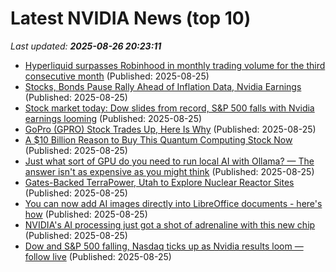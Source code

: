 # Latest NVIDIA News (top 10)
_Last updated: **2025-08-26 20:23:11**_

- [Hyperliquid surpasses Robinhood in monthly trading volume for the third consecutive month](https://cryptoslate.com/hyperliquid-surpasses-robinhood-in-monthly-trading-volume-for-the-third-consecutive-month/) (Published: 2025-08-25)
- [Stocks, Bonds Pause Rally Ahead of Inflation Data, Nvidia Earnings](https://biztoc.com/x/e0c1251349644293) (Published: 2025-08-25)
- [Stock market today: Dow slides from record, S&P 500 falls with Nvidia earnings looming](https://finance.yahoo.com/news/live/stock-market-today-dow-slides-from-record-sp-500-nasdaq-fall-with-nvidia-earnings-looming-200049241.html) (Published: 2025-08-25)
- [GoPro (GPRO) Stock Trades Up, Here Is Why](https://finance.yahoo.com/news/gopro-gpro-stock-trades-why-200042937.html) (Published: 2025-08-25)
- [A $10 Billion Reason to Buy This Quantum Computing Stock Now](https://www.barchart.com/story/news/34375033/a-10-billion-reason-to-buy-this-quantum-computing-stock-now) (Published: 2025-08-25)
- [Just what sort of GPU do you need to run local AI with Ollama? — The answer isn't as expensive as you might think](https://www.windowscentral.com/artificial-intelligence/just-what-sort-of-gpu-do-you-need-to-run-local-ai-with-ollama-the-answer-isnt-as-expensive-as-you-might-think) (Published: 2025-08-25)
- [Gates-Backed TerraPower, Utah to Explore Nuclear Reactor Sites](https://financialpost.com/pmn/business-pmn/gates-backed-terrapower-utah-to-explore-nuclear-reactor-sites) (Published: 2025-08-25)
- [You can now add AI images directly into LibreOffice documents - here's how](https://www.zdnet.com/home-and-office/work-life/you-can-now-add-ai-images-directly-into-libreoffice-documents-heres-how/) (Published: 2025-08-25)
- [NVIDIA's AI processing just got a shot of adrenaline with this new chip](https://www.androidheadlines.com/2025/08/nvidias-ai-processing-just-got-a-shot-of-adrenaline-with-this-new-chip.html) (Published: 2025-08-25)
- [Dow and S&P 500 falling, Nasdaq ticks up as Nvidia results loom — follow live](https://biztoc.com/x/d8a7c436f5dc9535) (Published: 2025-08-25)
